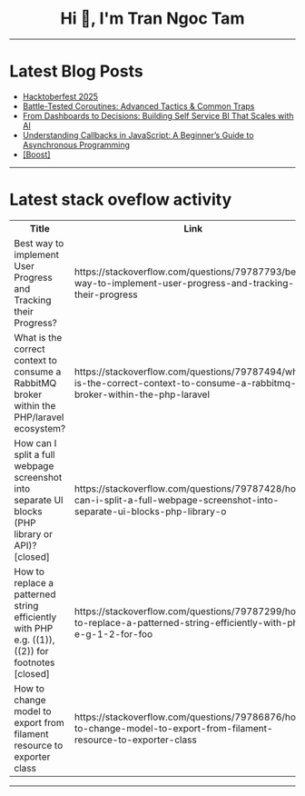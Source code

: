 <h1 align="center">Hi 👋, I'm Tran Ngoc Tam</h1>

---

# Latest Blog Posts 
<!-- BLOG-POST-LIST:START -->
- [Hacktoberfest 2025](https://dev.to/angelodotnet/hacktoberfest-2025-5549)
- [Battle-Tested Coroutines: Advanced Tactics &amp; Common Traps](https://dev.to/kavearhasi_viswanathan/battle-tested-coroutines-advanced-tactics-common-traps-31e9)
- [From Dashboards to Decisions: Building Self Service BI That Scales with AI](https://dev.to/laxmivanam/from-dashboards-to-decisions-building-self-service-bi-that-scales-with-ai-2ica)
- [Understanding Callbacks in JavaScript: A Beginner’s Guide to Asynchronous Programming](https://dev.to/wisdomudo/understanding-callbacks-in-javascript-a-beginners-guide-to-asynchronous-programming-5hb6)
- [[Boost]](https://dev.to/dyfet/-626)
<!-- BLOG-POST-LIST:END -->

---

# Latest stack oveflow activity
<table>
  <tr><th>Title</th><th>Link</th></tr>
  <!-- STACKOVERFLOW:START --><tr><td>Best way to implement User Progress and Tracking their Progress?</td><td>https://stackoverflow.com/questions/79787793/best-way-to-implement-user-progress-and-tracking-their-progress</td></tr><tr><td>What is the correct context to consume a RabbitMQ broker within the PHP/laravel ecosystem?</td><td>https://stackoverflow.com/questions/79787494/what-is-the-correct-context-to-consume-a-rabbitmq-broker-within-the-php-laravel</td></tr><tr><td>How can I split a full webpage screenshot into separate UI blocks &lpar;PHP library or API&rpar;? [closed]</td><td>https://stackoverflow.com/questions/79787428/how-can-i-split-a-full-webpage-screenshot-into-separate-ui-blocks-php-library-o</td></tr><tr><td>How to replace a patterned string efficiently with PHP e.g. &lpar;&lpar;1&rpar;&rpar;, &lpar;&lpar;2&rpar;&rpar; for footnotes [closed]</td><td>https://stackoverflow.com/questions/79787299/how-to-replace-a-patterned-string-efficiently-with-php-e-g-1-2-for-foo</td></tr><tr><td>How to change model to export from filament resource to exporter class</td><td>https://stackoverflow.com/questions/79786876/how-to-change-model-to-export-from-filament-resource-to-exporter-class</td></tr><!-- STACKOVERFLOW:END -->
</table>

---


